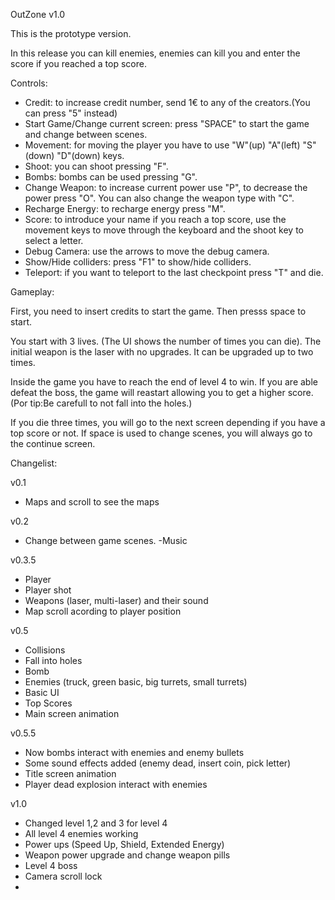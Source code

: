 ﻿OutZone v1.0

This is the prototype version. 

In this release you can kill enemies, enemies can kill you and enter the score if you reached a top score.

Controls:

- Credit: to increase credit number, send 1€ to any of the creators.(You can press "5" instead)
- Start Game/Change current screen: press "SPACE" to start the game and change between scenes.
- Movement: for moving the player you have to use "W"(up) "A"(left) "S"(down) "D"(down) keys.
- Shoot: you can shoot pressing "F".
- Bombs: bombs can be used pressing "G".
- Change Weapon: to increase current power use "P", to decrease the power press "O".
		 You can also change the weapon type with "C".
- Recharge Energy: to recharge energy press "M".
- Score: to introduce your name if you reach a top score, use the movement keys to move
	 through the keyboard and the shoot key to select a letter.
- Debug Camera: use the arrows to move the debug camera.
- Show/Hide colliders: press "F1" to show/hide colliders.
- Teleport: if you want to teleport to the last checkpoint press "T" and die.

Gameplay:

First, you need to insert credits to start the game. Then presss space to start.

You start with 3 lives. (The UI shows the number of times you can die).
The initial weapon is the laser with no upgrades. It can be upgraded up to two times.

Inside the game you have to reach the end of level 4 to win. If you are able defeat the boss, the game will reastart allowing you to get a higher score.
(Por tip:Be carefull to not fall into the  holes.)

If you die three times, you will go to the next screen depending if you have a top score or not. If space is used to change scenes, you will always go to the continue screen.

Changelist:

v0.1

- Maps and scroll to see the maps

v0.2

- Change between game scenes.
-Music

v0.3.5

- Player
- Player shot
- Weapons (laser, multi-laser) and their sound
- Map scroll acording to player position

v0.5

- Collisions
- Fall into holes
- Bomb
- Enemies (truck, green basic, big turrets, small turrets)
- Basic UI
- Top Scores
- Main screen animation

v0.5.5

- Now bombs interact with enemies and enemy bullets
- Some sound effects added (enemy dead, insert coin, pick letter)
- Title screen animation
- Player dead explosion interact with enemies

v1.0

- Changed level 1,2 and 3 for level 4
- All level 4 enemies working
- Power ups (Speed Up, Shield, Extended Energy)
- Weapon power upgrade and change weapon pills
- Level 4 boss
- Camera scroll lock
- 